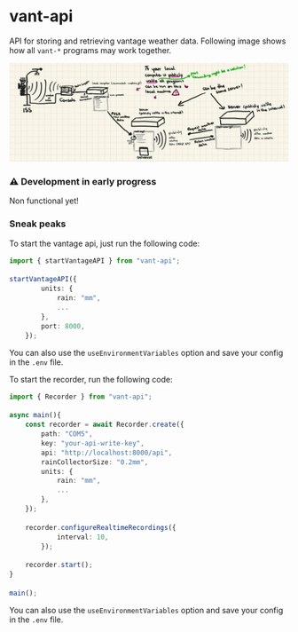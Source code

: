 # vant-api

API for storing and retrieving vantage weather data.
Following image shows how all `vant-*` programs may work together.

![](./docs/skizze.jpg)


### ⚠️ Development in early progress

Non functional yet!


### Sneak peaks

To start the vantage api, just run the following code:
```ts
import { startVantageAPI } from "vant-api";

startVantageAPI({
        units: {
            rain: "mm",
            ...
        },
        port: 8000,
    });
```
You can also use the `useEnvironmentVariables` option and
save your config in the `.env` file.

To start the recorder, run the following code:
```ts
import { Recorder } from "vant-api";

async main(){
    const recorder = await Recorder.create({
        path: "COM5",
        key: "your-api-write-key",
        api: "http://localhost:8000/api",
        rainCollectorSize: "0.2mm",
        units: {
            rain: "mm",
            ...
        },
    });

    recorder.configureRealtimeRecordings({
            interval: 10,
        });

    recorder.start();
}

main();
```
You can also use the `useEnvironmentVariables` option and
save your config in the `.env` file.